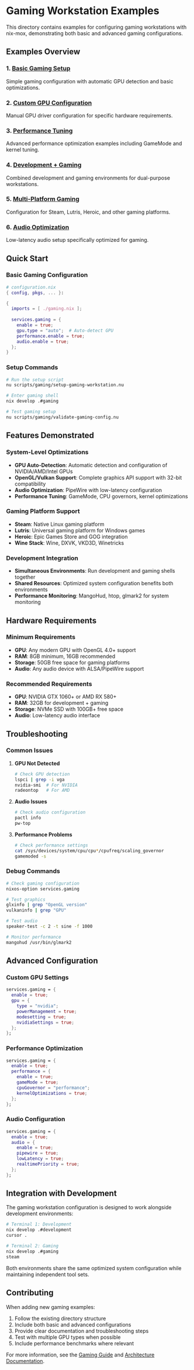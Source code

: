 # Gaming Workstation Examples

This directory contains examples for configuring gaming workstations with nix-mox, demonstrating both basic and advanced gaming configurations.

## Examples Overview

### 1. [Basic Gaming Setup](01-basic-gaming/)
Simple gaming configuration with automatic GPU detection and basic optimizations.

### 2. [Custom GPU Configuration](02-custom-gpu/)
Manual GPU driver configuration for specific hardware requirements.

### 3. [Performance Tuning](03-performance-tuning/)
Advanced performance optimization examples including GameMode and kernel tuning.

### 4. [Development + Gaming](04-development-gaming/)
Combined development and gaming environments for dual-purpose workstations.

### 5. [Multi-Platform Gaming](05-multi-platform/)
Configuration for Steam, Lutris, Heroic, and other gaming platforms.

### 6. [Audio Optimization](06-audio-optimization/)
Low-latency audio setup specifically optimized for gaming.

## Quick Start

### Basic Gaming Configuration

```nix
# configuration.nix
{ config, pkgs, ... }:

{
  imports = [ ./gaming.nix ];
  
  services.gaming = {
    enable = true;
    gpu.type = "auto";  # Auto-detect GPU
    performance.enable = true;
    audio.enable = true;
  };
}
```

### Setup Commands

```bash
# Run the setup script
nu scripts/gaming/setup-gaming-workstation.nu

# Enter gaming shell
nix develop .#gaming

# Test gaming setup
nu scripts/gaming/validate-gaming-config.nu
```

## Features Demonstrated

### System-Level Optimizations
- **GPU Auto-Detection**: Automatic detection and configuration of NVIDIA/AMD/Intel GPUs
- **OpenGL/Vulkan Support**: Complete graphics API support with 32-bit compatibility
- **Audio Optimization**: PipeWire with low-latency configuration
- **Performance Tuning**: GameMode, CPU governors, kernel optimizations

### Gaming Platform Support
- **Steam**: Native Linux gaming platform
- **Lutris**: Universal gaming platform for Windows games
- **Heroic**: Epic Games Store and GOG integration
- **Wine Stack**: Wine, DXVK, VKD3D, Winetricks

### Development Integration
- **Simultaneous Environments**: Run development and gaming shells together
- **Shared Resources**: Optimized system configuration benefits both environments
- **Performance Monitoring**: MangoHud, htop, glmark2 for system monitoring

## Hardware Requirements

### Minimum Requirements
- **GPU**: Any modern GPU with OpenGL 4.0+ support
- **RAM**: 8GB minimum, 16GB recommended
- **Storage**: 50GB free space for gaming platforms
- **Audio**: Any audio device with ALSA/PipeWire support

### Recommended Requirements
- **GPU**: NVIDIA GTX 1060+ or AMD RX 580+
- **RAM**: 32GB for development + gaming
- **Storage**: NVMe SSD with 100GB+ free space
- **Audio**: Low-latency audio interface

## Troubleshooting

### Common Issues

1. **GPU Not Detected**
   ```bash
   # Check GPU detection
   lspci | grep -i vga
   nvidia-smi  # For NVIDIA
   radeontop   # For AMD
   ```

2. **Audio Issues**
   ```bash
   # Check audio configuration
   pactl info
   pw-top
   ```

3. **Performance Problems**
   ```bash
   # Check performance settings
   cat /sys/devices/system/cpu/cpu*/cpufreq/scaling_governor
   gamemoded -s
   ```

### Debug Commands

```bash
# Check gaming configuration
nixos-option services.gaming

# Test graphics
glxinfo | grep "OpenGL version"
vulkaninfo | grep "GPU"

# Test audio
speaker-test -c 2 -t sine -f 1000

# Monitor performance
mangohud /usr/bin/glmark2
```

## Advanced Configuration

### Custom GPU Settings

```nix
services.gaming = {
  enable = true;
  gpu = {
    type = "nvidia";
    powerManagement = true;
    modesetting = true;
    nvidiaSettings = true;
  };
};
```

### Performance Optimization

```nix
services.gaming = {
  enable = true;
  performance = {
    enable = true;
    gameMode = true;
    cpuGovernor = "performance";
    kernelOptimizations = true;
  };
};
```

### Audio Configuration

```nix
services.gaming = {
  enable = true;
  audio = {
    enable = true;
    pipewire = true;
    lowLatency = true;
    realtimePriority = true;
  };
};
```

## Integration with Development

The gaming workstation configuration is designed to work alongside development environments:

```bash
# Terminal 1: Development
nix develop .#development
cursor .

# Terminal 2: Gaming
nix develop .#gaming
steam
```

Both environments share the same optimized system configuration while maintaining independent tool sets.

## Contributing

When adding new gaming examples:

1. Follow the existing directory structure
2. Include both basic and advanced configurations
3. Provide clear documentation and troubleshooting steps
4. Test with multiple GPU types when possible
5. Include performance benchmarks where relevant

For more information, see the [Gaming Guide](../../guides/gaming.md) and [Architecture Documentation](../../architecture/ARCHITECTURE.md). 